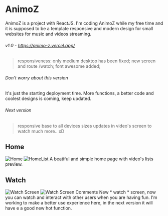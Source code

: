 # AnimoZ

AnimoZ is a project with ReactJS.
I'm coding AnimoZ while my free time and it is supposed to be a template responsive and modern design for small websites for music and videos streaming.

###### v1.0 - https://animo-z.vercel.app/
> responsiveness: only medium desktop has been fixed;
> new screen and route /watch;
> font awesome added;

###### Don't worry about this version
It's just the starting deployment time.
More functions, a better code and coolest designs is coming, keep updated.

###### Next version
> responsive base to all devices sizes
> updates in video's screen to watch
> much more.. xD


## Home
![Home](https://imgur.com/rrZ8N5c)
![HomeList](https://imgur.com/tDQKfcZ)
A beatiful and simple home page with video's lists preview.

## Watch
![Watch Screen](https://imgur.com/OwHX0Vn)
![Watch Screen Comments](https://imgur.com/7IAst7J)
New * watch * screen, now you can watch and interact with other users when you are having fun. I'm working to make a better use experience here, in the next version it will have e a good new hot function.
